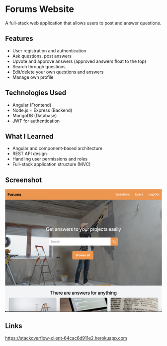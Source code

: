 # Forums Website

A full-stack web application that allows users to post and answer questions.

## Features
- User registration and authentication
- Ask questions, post answers
- Upvote and approve answers (approved answers float to the top)
- Search through questions
- Edit/delete your own questions and answers
- Manage own profile

## Technologies Used
- Angular (Frontend)
- Node.js + Express (Backend)
- MongoDB (Database)
- JWT for authentication

## What I Learned
- Angular and component-based architecture
- REST API design
- Handling user permissions and roles
- Full-stack application structure (MVC)

## Screenshot
![Homepage](https://github.com/Albert-Kison/stackoverflow-clone/blob/main/Screenshot_Forums_Website.png)

## Links
https://stackoverflow-client-64cac6d911e2.herokuapp.com
